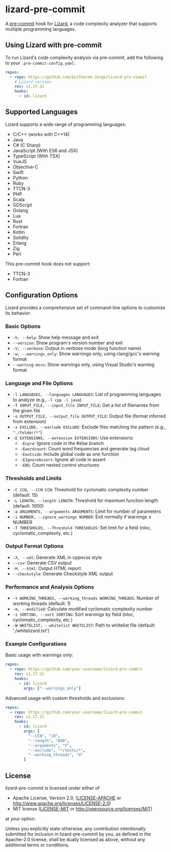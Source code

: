 # lizard-pre-commit

A [pre-commit](https://pre-commit.com/) hook for [Lizard](https://github.com/terryyin/lizard), a code complexity analyzer that supports multiple programming languages.

## Using Lizard with pre-commit

To run Lizard's code complexity analysis via pre-commit, add the following to your `.pre-commit-config.yaml`:

```yaml
repos:
  - repo: https://github.com/Guilherme-Jorge/lizard-pre-commit
    # Lizard version
    rev: v1.17.31
    hooks:
      - id: lizard
```

## Supported Languages

Lizard supports a wide range of programming languages:

- C/C++ (works with C++14)
- Java
- C# (C Sharp)
- JavaScript (With ES6 and JSX)
- TypeScript (With TSX)
- VueJS
- Objective-C
- Swift
- Python
- Ruby
- TTCN-3
- PHP
- Scala
- GDScript
- Golang
- Lua
- Rust
- Fortran
- Kotlin
- Solidity
- Erlang
- Zig
- Perl

This pre-commit hook does not support:

- TTCN-3
- Fortran

## Configuration Options

Lizard provides a comprehensive set of command-line options to customize its behavior:

### Basic Options
- `-h, --help`: Show help message and exit
- `--version`: Show program's version number and exit
- `-V, --verbose`: Output in verbose mode (long function name)
- `-w, --warnings_only`: Show warnings only, using clang/gcc's warning format
- `--warning-msvs`: Show warnings only, using Visual Studio's warning format

### Language and File Options
- `-l LANGUAGES, --languages LANGUAGES`: List of programming languages to analyze (e.g., `-l cpp -l java`)
- `-f INPUT_FILE, --input_file INPUT_FILE`: Get a list of filenames from the given file
- `-o OUTPUT_FILE, --output_file OUTPUT_FILE`: Output file (format inferred from extension)
- `-x EXCLUDE, --exclude EXCLUDE`: Exclude files matching the pattern (e.g., `"./folder/*"`)
- `-E EXTENSIONS, --extension EXTENSIONS`: Use extensions:
  - `-Ecpre`: Ignore code in the #else branch
  - `-Ewordcount`: Count word frequencies and generate tag cloud
  - `-Eoutside`: Include global code as one function
  - `-EIgnoreAssert`: Ignore all code in assert
  - `-ENS`: Count nested control structures

### Thresholds and Limits
- `-C CCN, --CCN CCN`: Threshold for cyclomatic complexity number (default: 15)
- `-L LENGTH, --length LENGTH`: Threshold for maximum function length (default: 1000)
- `-a ARGUMENTS, --arguments ARGUMENTS`: Limit for number of parameters
- `-i NUMBER, --ignore_warnings NUMBER`: Exit normally if warnings ≤ NUMBER
- `-T THRESHOLDS, --Threshold THRESHOLDS`: Set limit for a field (nloc, cyclomatic_complexity, etc.)

### Output Format Options
- `-X, --xml`: Generate XML in cppncss style
- `--csv`: Generate CSV output
- `-H, --html`: Output HTML report
- `--checkstyle`: Generate Checkstyle XML output

### Performance and Analysis Options
- `-t WORKING_THREADS, --working_threads WORKING_THREADS`: Number of working threads (default: 1)
- `-m, --modified`: Calculate modified cyclomatic complexity number
- `-s SORTING, --sort SORTING`: Sort warnings by field (nloc, cyclomatic_complexity, etc.)
- `-W WHITELIST, --whitelist WHITELIST`: Path to whitelist file (default: './whitelizard.txt')

### Example Configurations

Basic usage with warnings only:
```yaml
repos:
  - repo: https://github.com/your-username/lizard-pre-commit
    rev: v1.17.31
    hooks:
      - id: lizard
        args: ["--warnings_only"]
```

Advanced usage with custom thresholds and exclusions:
```yaml
repos:
  - repo: https://github.com/your-username/lizard-pre-commit
    rev: v1.17.31
    hooks:
      - id: lizard
        args: [
          "--CCN", "10",
          "--length", "800",
          "--arguments", "5",
          "--exclude", "*/tests/*",
          "--working_threads", "4"
        ]
```

## License

lizard-pre-commit is licensed under either of

- Apache License, Version 2.0, ([LICENSE-APACHE](LICENSE-APACHE) or http://www.apache.org/licenses/LICENSE-2.0)
- MIT license ([LICENSE-MIT](LICENSE-MIT) or http://opensource.org/licenses/MIT)

at your option.

Unless you explicitly state otherwise, any contribution intentionally submitted for inclusion in lizard-pre-commit by you, as defined in the Apache-2.0 license, shall be dually licensed as above, without any additional terms or conditions.
